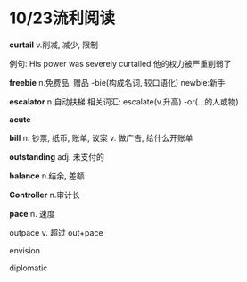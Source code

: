 # 10/23流利阅读

**curtail** v.削减, 减少, 限制

例句: His power was severely curtailed 他的权力被严重削弱了

**freebie** n.免费品, 赠品 -bie(构成名词, 较口语化) newbie:新手

**escalator** n.自动扶梯 相关词汇: escalate(v.升高) -or(...的人或物)

**acute** 

**bill** n. 钞票, 纸币, 账单, 议案 v. 做广告, 给什么开账单

**outstanding** adj. 未支付的

**balance** n.结余, 差额

**Controller** n.审计长

**pace** n. 速度

outpace v. 超过 out+pace

envision

diplomatic